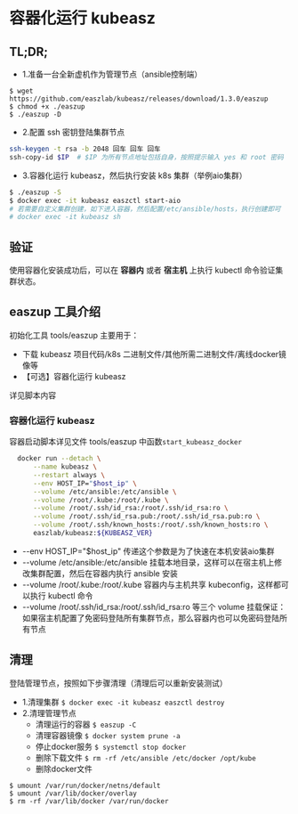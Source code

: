 # 容器化运行 kubeasz

## TL;DR;

- 1.准备一台全新虚机作为管理节点（ansible控制端）
```
$ wget https://github.com/easzlab/kubeasz/releases/download/1.3.0/easzup
$ chmod +x ./easzup
$ ./easzup -D
``` 
- 2.配置 ssh 密钥登陆集群节点
``` bash
ssh-keygen -t rsa -b 2048 回车 回车 回车
ssh-copy-id $IP  # $IP 为所有节点地址包括自身，按照提示输入 yes 和 root 密码
```
- 3.容器化运行 kubeasz，然后执行安装 k8s 集群（举例aio集群）

``` bash
$ ./easzup -S
$ docker exec -it kubeasz easzctl start-aio
# 若需要自定义集群创建，如下进入容器，然后配置/etc/ansible/hosts，执行创建即可
# docker exec -it kubeasz sh
```

## 验证

使用容器化安装成功后，可以在 **容器内** 或者 **宿主机** 上执行 kubectl 命令验证集群状态。

## easzup 工具介绍

初始化工具 tools/easzup 主要用于：

- 下载 kubeasz 项目代码/k8s 二进制文件/其他所需二进制文件/离线docker镜像等
- 【可选】容器化运行 kubeasz

详见脚本内容

### 容器化运行 kubeasz

容器启动脚本详见文件 tools/easzup 中函数`start_kubeasz_docker`

``` bash
  docker run --detach \
      --name kubeasz \
      --restart always \
      --env HOST_IP="$host_ip" \
      --volume /etc/ansible:/etc/ansible \
      --volume /root/.kube:/root/.kube \
      --volume /root/.ssh/id_rsa:/root/.ssh/id_rsa:ro \
      --volume /root/.ssh/id_rsa.pub:/root/.ssh/id_rsa.pub:ro \
      --volume /root/.ssh/known_hosts:/root/.ssh/known_hosts:ro \
      easzlab/kubeasz:${KUBEASZ_VER}
```

- --env HOST_IP="$host_ip" 传递这个参数是为了快速在本机安装aio集群
- --volume /etc/ansible:/etc/ansible 挂载本地目录，这样可以在宿主机上修改集群配置，然后在容器内执行 ansible 安装
- --volume /root/.kube:/root/.kube 容器内与主机共享 kubeconfig，这样都可以执行 kubectl 命令
- --volume /root/.ssh/id_rsa:/root/.ssh/id_rsa:ro 等三个 volume 挂载保证：如果宿主机配置了免密码登陆所有集群节点，那么容器内也可以免密码登陆所有节点

## 清理

登陆管理节点，按照如下步骤清理（清理后可以重新安装测试）

- 1.清理集群 `$ docker exec -it kubeasz easzctl destroy`
- 2.清理管理节点
  - 清理运行的容器 `$ easzup -C`
  - 清理容器镜像 `$ docker system prune -a`
  - 停止docker服务 `$ systemctl stop docker`
  - 删除下载文件 `$ rm -rf /etc/ansible /etc/docker /opt/kube`
  - 删除docker文件 
```
$ umount /var/run/docker/netns/default
$ umount /var/lib/docker/overlay
$ rm -rf /var/lib/docker /var/run/docker
```
